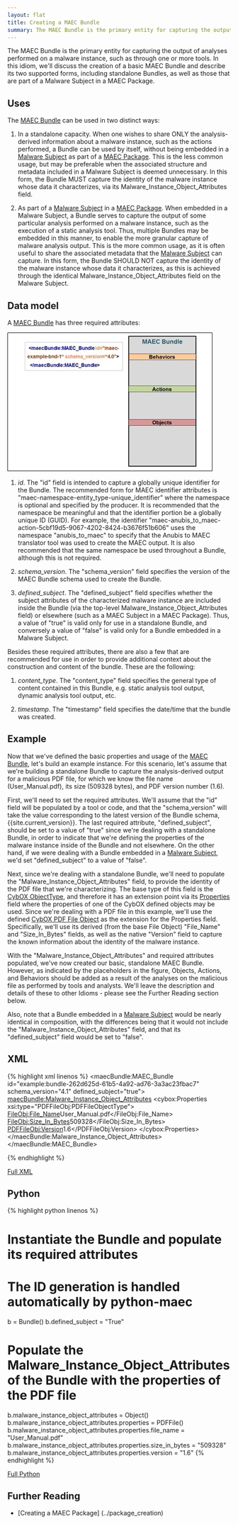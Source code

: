 ```yaml
---
layout: flat
title: Creating a MAEC Bundle
summary: The MAEC Bundle is the primary entity for capturing the output of analyses performed on a malware instance, such as through one or more tools. In this idiom, we'll discuss the creation of a basic MAEC Bundle and describe its two supported forms, including standalone Bundles, as well as those that are part of a Malware Subject in a MAEC Package.
---
```


The MAEC Bundle is the primary entity for capturing the output of analyses performed on a malware instance, such as through one or more tools. In this idiom, we'll discuss the creation of a basic MAEC Bundle and describe its two supported forms, including standalone Bundles, as well as those that are part of a Malware Subject in a MAEC Package.

## Uses
The [MAEC Bundle](/data-model/{{site.current_version}}/maecBundle/BundleType) can be used in two distinct ways:

1.	In a standalone capacity. When one wishes to share ONLY the analysis-derived information about a malware instance, such as the actions performed, a Bundle can be used by itself, without being embedded in a [Malware Subject](/data-model/{{site.current_version}}/maecPackage/MalwareSubjectType) as part of a [MAEC Package](/data-model/{{site.current_version}}/maecPackage/PackageType). This is the less common usage, but may be preferable when the associated structure and metadata included in a Malware Subject is deemed unnecessary. In this form, the Bundle MUST capture the identity of the malware instance whose data it characterizes, via its Malware_Instance_Object_Attributes field.

2.	As part of a [Malware Subject](/data-model/{{site.current_version}}/maecPackage/MalwareSubjectType) in a [MAEC Package](/data-model/{{site.current_version}}/maecPackage/PackageType). When embedded in a Malware Subject, a Bundle serves to capture the output of some particular analysis performed on a malware instance, such as the execution of a static analysis tool. Thus, multiple Bundles may be embedded in this manner, to enable the more granular capture of malware analysis output. This is the more common usage, as it is often useful to share the associated metadata that the [Malware Subject](/data-model/{{site.current_version}}/maecPackage/MalwareSubjectType) can capture. In this form, the Bundle SHOULD NOT capture the identity of the malware instance whose data it characterizes, as this is achieved through the identical Malware_Instance_Object_Attributes field on the Malware Subject.

## Data model
A [MAEC Bundle](/data-model/{{site.current_version}}/maecBundle/BundleType) has three required attributes:

<img src="maec_bundle.png" alt="Empty MAEC Bundle" class="aside-text"/>

1.  *id*. The "id" field is intended to capture a globally unique identifier for the Bundle. The recommended form for MAEC identifier attributes is "maec-namespace-entity_type-unique_identifier" where the namespace is optional and specified by the producer.  It is recommended that the namespace be meaningful and that the identifier portion be a globally unique ID (GUID).  For example, the identifier "maec-anubis_to_maec-action-5cbf19d5-9067-4202-8424-b3676f51b606" uses the namespace "anubis_to_maec" to specify that the Anubis to MAEC translator tool  was used to create the MAEC output.  It is also recommended that the same namespace be used throughout a Bundle, although this is not required. 

2.	*schema_version*.  The "schema_version" field specifies the version of the MAEC Bundle schema used to create the Bundle. 

3.	*defined_subject*.  The "defined_subject" field specifies whether the subject attributes of the characterized malware instance are included inside the Bundle (via the top-level Malware_Instance_Object_Attributes field) or elsewhere (such as a MAEC Subject in a MAEC Package). Thus, a value of "true" is valid only for use in a standalone Bundle, and conversely a value of "false" is valid only for a Bundle embedded in a Malware Subject. 

Besides these required attributes, there are also a few that are recommended for use in order to provide additional context about the construction and content of the bundle. These are the following:

1.	*content_type*.  The "content_type" field specifies the general type of content contained in this Bundle, e.g. static analysis tool output, dynamic analysis tool output, etc. 

2.	*timestamp*.  The "timestamp" field specifies the date/time that the bundle was created.

## Example
Now that we've defined the basic properties and usage of the [MAEC Bundle](/data-model/{{site.current_version}}/maecBundle/BundleType), let's build an example instance. For this scenario, let's assume that we're building a standalone Bundle to capture the analysis-derived output for a malicious PDF file, for which we know the file name (User_Manual.pdf), its size (509328 bytes), and PDF version number (1.6). 

First, we'll need to set the required attributes. We'll assume that the "id" field will be populated by a tool or code, and that the "schema_version" will take the value corresponding to the latest version of the Bundle schema, {{site.current_version}}. The last required attribute, "defined_subject", should be set to a value of "true" since we're dealing with a standalone Bundle, in order to indicate that we're defining the properties of the malware instance inside of the Bundle and not elsewhere. On the other hand, if we were dealing with a Bundle embedded in a [Malware Subject](/data-model/{{site.current_version}}/maecPackage/MalwareSubjectType), we'd set "defined_subject" to a value of "false". 

Next, since we're dealing with a standalone Bundle, we'll need to populate the "Malware_Instance_Object_Attributes" field, to provide the identity of the PDF file that we're characterizing. The base type of this field is the [CybOX ObjectType](/data-model/{{site.current_version}}/cybox/ObjectType), and therefore it has an extension point via its [Properties](/data-model/{{site.current_version}}/cyboxCommon/ObjectPropertiesType) field where the properties of one of the CybOX defined objects may be used. Since we're dealing with a PDF file in this example, we'll use the defined [CybOX PDF File Object](/data-model/{{site.current_version}}/PDFFileObj/PDFFileObjectType) as the extension for the Properties field. Specifically, we'll use its derived (from the base File Object) "File_Name" and "Size_In_Bytes" fields, as well as the native "Version" field to capture the known information about the identity of the malware instance.

With the "Malware_Instance_Object_Attributes" and required attributes populated, we've now created our basic, standalone MAEC Bundle. However, as indicated by the placeholders in the figure, Objects, Actions, and Behaviors should be added as a result of the analyses on the malicious file as performed by tools and analysts. We'll leave the description and details of these to other Idioms - please see the Further Reading section below. 

Also, note that a Bundle embedded in a [Malware Subject](/data-model/{{site.current_version}}/maecPackage/MalwareSubjectType) would be nearly identical in composition, with the differences being that it would not include the "Malware_Instance_Object_Attributes" field, and that its "defined_subject" field would be set to "false".

## XML

{% highlight xml linenos %}
<maecBundle:MAEC_Bundle id="example:bundle-262d625d-61b5-4a92-ad76-3a3ac23fbac7" schema_version="4.1" defined_subject="true">
<maecBundle:Malware_Instance_Object_Attributes>
 <cybox:Properties xsi:type="PDFFileObj:PDFFileObjectType">
  <FileObj:File_Name>User_Manual.pdf</FileObj:File_Name>
  <FileObj:Size_In_Bytes>509328</FileObj:Size_In_Bytes>
  <PDFFileObj:Version>1.6</PDFFileObj:Version>
 </cybox:Properties>
</maecBundle:Malware_Instance_Object_Attributes>
</maecBundle:MAEC_Bundle>

{% endhighlight %}

[Full XML](maec_basic_bundle.xml)
## Python

{% highlight python linenos %}
# Instantiate the Bundle and populate its required attributes
# The ID generation is handled automatically by python-maec
b = Bundle()
b.defined_subject = "True"

# Populate the Malware_Instance_Object_Attributes of the Bundle with the properties of the PDF file
b.malware_instance_object_attributes = Object()
b.malware_instance_object_attributes.properties = PDFFile()
b.malware_instance_object_attributes.properties.file_name = "User_Manual.pdf"
b.malware_instance_object_attributes.properties.size_in_bytes = "509328"
b.malware_instance_object_attributes.properties.version = "1.6"
{% endhighlight %}

[Full Python](maec_basic_bundle.py)
## Further Reading
* [Creating a MAEC Package] (../package_creation)
